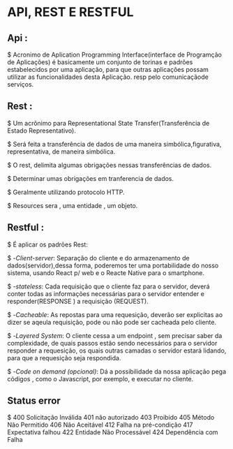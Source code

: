 # API, REST E RESTFUL

 ## Api : 
$ Acronimo de Aplication Programming Interface(interface de Programção de Aplicações) é basicamente um conjunto de torinas e padrões estabelecidos por uma aplicação, para que outras aplicações possam utilizar as funcionalidades desta Aplicação. resp pelo comunicaçãode serviços.

 ## Rest :
$ Um acrônimo para Representational State Transfer(Transferência de Estado Representativo).

$ Será feita a transferência de dados de uma maneira simbólica,figurativa, representativa, de maneira simbólica.

$ O rest, delimita algumas obrigações nessas transferências de dados.

$ Determinar umas obrigações em tranferencia de dados.

$ Geralmente utilizando protocolo HTTP.

$ Resources sera , uma entidade , um objeto.

 ## Restful :

$ É aplicar os padrões Rest:

$ -_Client-server_: Separação do cliente e do armazenamento de dados(servidor),dessa forma, poderemos ter uma portabilidade do nosso sistema, usando React p/ web e o Reacte Native para o smartphone.

$ -_stateless_: Cada requisição que o cliente faz para o servidor, deverá conter todas as informações necessárias para o servidor entender e responder(RESPONSE ) a requisição (REQUEST).

$ -_Cacheable_: As repostas para uma requesição, deverão ser explicitas ao dizer se aqeula requisição, pode ou não pode ser cacheada pelo cliente.

$ -_Layered System_: O cliente cessa a um endpoint , sem precisar saber da complexidade, de quais passos estão sendo necessários para o servidor responder a requesição, os quais outras camadas o servidor estará lidando, para que a requesição seja respondida.

$ -_Code on demand (opcional)_: Dá a possibilidade da nossa aplicação pega códigos , como o Javascript, por exemplo, e executar no cliente. 


## Status error

$   400 Solicitação Inválida
    401 não autorizado
    403 Proibido
    405 Método Não Permitido
    406 Não Aceitável
    412 Falha na pré-condição
    417 Expectativa falhou
    422 Entidade Não Processável
    424 Dependência com Falha


